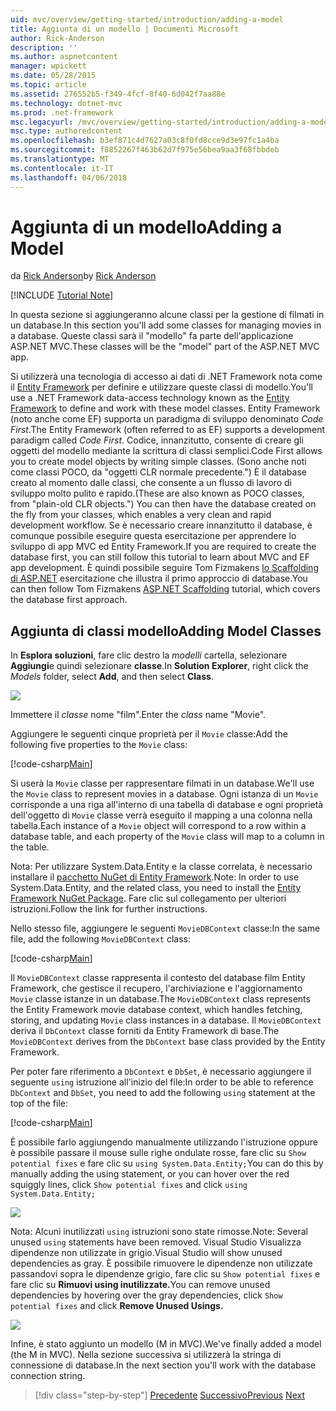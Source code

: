 ```yaml
---
uid: mvc/overview/getting-started/introduction/adding-a-model
title: Aggiunta di un modello | Documenti Microsoft
author: Rick-Anderson
description: ''
ms.author: aspnetcontent
manager: wpickett
ms.date: 05/28/2015
ms.topic: article
ms.assetid: 276552b5-f349-4fcf-8f40-6d042f7aa88e
ms.technology: dotnet-mvc
ms.prod: .net-framework
msc.legacyurl: /mvc/overview/getting-started/introduction/adding-a-model
msc.type: authoredcontent
ms.openlocfilehash: b3ef871c4d7627a03c8f0fd8cce9d3e97fc1a4ba
ms.sourcegitcommit: f8852267f463b62d7f975e56bea9aa3f68fbbdeb
ms.translationtype: MT
ms.contentlocale: it-IT
ms.lasthandoff: 04/06/2018
---
```

<a name="adding-a-model"></a><span data-ttu-id="0a484-102">Aggiunta di un modello</span><span class="sxs-lookup"><span data-stu-id="0a484-102">Adding a Model</span></span>
====================
<span data-ttu-id="0a484-103">da [Rick Anderson](https://github.com/Rick-Anderson)</span><span class="sxs-lookup"><span data-stu-id="0a484-103">by [Rick Anderson](https://github.com/Rick-Anderson)</span></span>

[!INCLUDE [Tutorial Note](sample/code-location.md)]

<span data-ttu-id="0a484-104">In questa sezione si aggiungeranno alcune classi per la gestione di filmati in un database.</span><span class="sxs-lookup"><span data-stu-id="0a484-104">In this section you'll add some classes for managing movies in a database.</span></span> <span data-ttu-id="0a484-105">Queste classi sarà il &quot;modello&quot; fa parte dell'applicazione ASP.NET MVC.</span><span class="sxs-lookup"><span data-stu-id="0a484-105">These classes will be the &quot;model&quot; part of the ASP.NET MVC app.</span></span>

<span data-ttu-id="0a484-106">Si utilizzerà una tecnologia di accesso ai dati di .NET Framework nota come il [Entity Framework](https://docs.microsoft.com/ef/) per definire e utilizzare queste classi di modello.</span><span class="sxs-lookup"><span data-stu-id="0a484-106">You'll use a .NET Framework data-access technology known as the [Entity Framework](https://docs.microsoft.com/ef/) to define and work with these model classes.</span></span> <span data-ttu-id="0a484-107">Entity Framework (noto anche come EF) supporta un paradigma di sviluppo denominato *Code First*.</span><span class="sxs-lookup"><span data-stu-id="0a484-107">The Entity Framework (often referred to as EF) supports a development paradigm called *Code First*.</span></span> <span data-ttu-id="0a484-108">Codice, innanzitutto, consente di creare gli oggetti del modello mediante la scrittura di classi semplici.</span><span class="sxs-lookup"><span data-stu-id="0a484-108">Code First allows you to create model objects by writing simple classes.</span></span> <span data-ttu-id="0a484-109">(Sono anche noti come classi POCO, da &quot;oggetti CLR normale precedente.&quot;) È il database creato al momento dalle classi, che consente a un flusso di lavoro di sviluppo molto pulito e rapido.</span><span class="sxs-lookup"><span data-stu-id="0a484-109">(These are also known as POCO classes, from &quot;plain-old CLR objects.&quot;) You can then have the database created on the fly from your classes, which enables a very clean and rapid development workflow.</span></span> <span data-ttu-id="0a484-110">Se è necessario creare innanzitutto il database, è comunque possibile eseguire questa esercitazione per apprendere lo sviluppo di app MVC ed Entity Framework.</span><span class="sxs-lookup"><span data-stu-id="0a484-110">If you are required to create the database first, you can still follow this tutorial to learn about MVC and EF app development.</span></span> <span data-ttu-id="0a484-111">È quindi possibile seguire Tom Fizmakens [lo Scaffolding di ASP.NET](xref:visual-studio/overview/2013/aspnet-scaffolding-overview) esercitazione che illustra il primo approccio di database.</span><span class="sxs-lookup"><span data-stu-id="0a484-111">You can then follow Tom Fizmakens [ASP.NET Scaffolding](xref:visual-studio/overview/2013/aspnet-scaffolding-overview) tutorial, which covers the database first approach.</span></span>

## <a name="adding-model-classes"></a><span data-ttu-id="0a484-112">Aggiunta di classi modello</span><span class="sxs-lookup"><span data-stu-id="0a484-112">Adding Model Classes</span></span>

<span data-ttu-id="0a484-113">In **Esplora soluzioni**, fare clic destro la *modelli* cartella, selezionare **Aggiungi**e quindi selezionare **classe**.</span><span class="sxs-lookup"><span data-stu-id="0a484-113">In **Solution Explorer**, right click the *Models* folder, select **Add**, and then select **Class**.</span></span>

![](adding-a-model/_static/image1.png)

<span data-ttu-id="0a484-114">Immettere il *classe* nome &quot;film&quot;.</span><span class="sxs-lookup"><span data-stu-id="0a484-114">Enter the *class* name &quot;Movie&quot;.</span></span>

<span data-ttu-id="0a484-115">Aggiungere le seguenti cinque proprietà per il `Movie` classe:</span><span class="sxs-lookup"><span data-stu-id="0a484-115">Add the following five properties to the `Movie` class:</span></span>

[!code-csharp[Main](adding-a-model/samples/sample1.cs)]

<span data-ttu-id="0a484-116">Si userà la `Movie` classe per rappresentare filmati in un database.</span><span class="sxs-lookup"><span data-stu-id="0a484-116">We'll use the `Movie` class to represent movies in a database.</span></span> <span data-ttu-id="0a484-117">Ogni istanza di un `Movie` corrisponde a una riga all'interno di una tabella di database e ogni proprietà dell'oggetto di `Movie` classe verrà eseguito il mapping a una colonna nella tabella.</span><span class="sxs-lookup"><span data-stu-id="0a484-117">Each instance of a `Movie` object will correspond to a row within a database table, and each property of the `Movie` class will map to a column in the table.</span></span>

<span data-ttu-id="0a484-118">Nota: Per utilizzare System.Data.Entity e la classe correlata, è necessario installare il [pacchetto NuGet di Entity Framework](https://www.nuget.org/packages/EntityFramework/).</span><span class="sxs-lookup"><span data-stu-id="0a484-118">Note: In order to use System.Data.Entity, and the related class, you need to install the [Entity Framework NuGet Package](https://www.nuget.org/packages/EntityFramework/).</span></span> <span data-ttu-id="0a484-119">Fare clic sul collegamento per ulteriori istruzioni.</span><span class="sxs-lookup"><span data-stu-id="0a484-119">Follow the link for further instructions.</span></span>

<span data-ttu-id="0a484-120">Nello stesso file, aggiungere le seguenti `MovieDBContext` classe:</span><span class="sxs-lookup"><span data-stu-id="0a484-120">In the same file, add the following `MovieDBContext` class:</span></span>

[!code-csharp[Main](adding-a-model/samples/sample2.cs?highlight=2,15-18)]

<span data-ttu-id="0a484-121">Il `MovieDBContext` classe rappresenta il contesto del database film Entity Framework, che gestisce il recupero, l'archiviazione e l'aggiornamento `Movie` classe istanze in un database.</span><span class="sxs-lookup"><span data-stu-id="0a484-121">The `MovieDBContext` class represents the Entity Framework movie database context, which handles fetching, storing, and updating `Movie` class instances in a database.</span></span> <span data-ttu-id="0a484-122">Il `MovieDBContext` deriva il `DbContext` classe forniti da Entity Framework di base.</span><span class="sxs-lookup"><span data-stu-id="0a484-122">The `MovieDBContext` derives from the `DbContext` base class provided by the Entity Framework.</span></span>

<span data-ttu-id="0a484-123">Per poter fare riferimento a `DbContext` e `DbSet`, è necessario aggiungere il seguente `using` istruzione all'inizio del file:</span><span class="sxs-lookup"><span data-stu-id="0a484-123">In order to be able to reference `DbContext` and `DbSet`, you need to add the following `using` statement at the top of the file:</span></span>

[!code-csharp[Main](adding-a-model/samples/sample3.cs)]

<span data-ttu-id="0a484-124">È possibile farlo aggiungendo manualmente utilizzando l'istruzione oppure è possibile passare il mouse sulle righe ondulate rosse, fare clic su `Show potential fixes` e fare clic su `using System.Data.Entity;`</span><span class="sxs-lookup"><span data-stu-id="0a484-124">You can do this by manually adding the using statement, or you can hover over the red squiggly lines, click `Show potential fixes` and click `using System.Data.Entity;`</span></span>

![](adding-a-model/_static/image2.png)

<span data-ttu-id="0a484-125">Nota: Alcuni inutilizzati `using` istruzioni sono state rimosse.</span><span class="sxs-lookup"><span data-stu-id="0a484-125">Note: Several unused `using` statements have been removed.</span></span> <span data-ttu-id="0a484-126">Visual Studio Visualizza dipendenze non utilizzate in grigio.</span><span class="sxs-lookup"><span data-stu-id="0a484-126">Visual Studio will show unused dependencies as gray.</span></span> <span data-ttu-id="0a484-127">È possibile rimuovere le dipendenze non utilizzate passandovi sopra le dipendenze grigio, fare clic su `Show potential fixes` e fare clic su **Rimuovi using inutilizzate.**</span><span class="sxs-lookup"><span data-stu-id="0a484-127">You can remove unused dependencies by hovering over the gray dependencies, click `Show potential fixes` and click **Remove Unused Usings.**</span></span>

![](adding-a-model/_static/image3.png)

<span data-ttu-id="0a484-128">Infine, è stato aggiunto un modello (M in MVC).</span><span class="sxs-lookup"><span data-stu-id="0a484-128">We've finally added a model (the M in MVC).</span></span> <span data-ttu-id="0a484-129">Nella sezione successiva si utilizzerà la stringa di connessione di database.</span><span class="sxs-lookup"><span data-stu-id="0a484-129">In the next section you'll work with the database connection string.</span></span>

> [!div class="step-by-step"]
> <span data-ttu-id="0a484-130">[Precedente](adding-a-view.md)
> [Successivo](creating-a-connection-string.md)</span><span class="sxs-lookup"><span data-stu-id="0a484-130">[Previous](adding-a-view.md)
[Next](creating-a-connection-string.md)</span></span>
